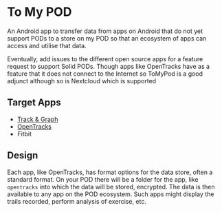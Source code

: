 # To My POD

An Android app to transfer data from apps on Android that do not yet
support PODs to a store on my POD so that an ecosystem of apps can
access and utilise that data.

Eventually, add issues to the different open source apps for a feature
request to support Solid PODs. Though apps like OpenTracks have as a
feature that it does not connect to the Internet so ToMyPod is a good
adjunct although so is Nextcloud which is supported

## Target Apps

+ [Track & Graph](https://github.com/SamAmco/track-and-graph)
+ [OpenTracks](https://github.com/OpenTracksApp/OpenTracks)
+ Fitbit

## Design

Each app, like OpenTracks, has format options for the data store,
often a standard format. On your POD there will be a folder for the app,
like `opentracks` into which the data will be stored, encrypted. The
data is then available to any app on the POD ecosystem. Such apps
might display the trails recorded, perform analysis of exercise, etc.
